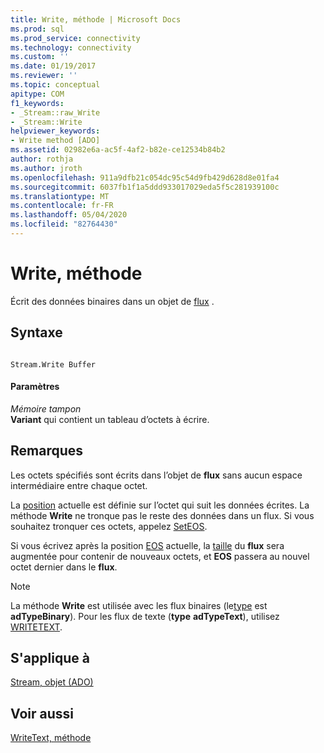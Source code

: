 ```yaml
---
title: Write, méthode | Microsoft Docs
ms.prod: sql
ms.prod_service: connectivity
ms.technology: connectivity
ms.custom: ''
ms.date: 01/19/2017
ms.reviewer: ''
ms.topic: conceptual
apitype: COM
f1_keywords:
- _Stream::raw_Write
- _Stream::Write
helpviewer_keywords:
- Write method [ADO]
ms.assetid: 02982e6a-ac5f-4af2-b82e-ce12534b84b2
author: rothja
ms.author: jroth
ms.openlocfilehash: 911a9dfb21c054dc95c54d9fb429d628d8e01fa4
ms.sourcegitcommit: 6037fb1f1a5ddd933017029eda5f5c281939100c
ms.translationtype: MT
ms.contentlocale: fr-FR
ms.lasthandoff: 05/04/2020
ms.locfileid: "82764430"
---
```

# <a name="write-method"></a>Write, méthode
Écrit des données binaires dans un objet de [flux](../../../ado/reference/ado-api/stream-object-ado.md) .  
  
## <a name="syntax"></a>Syntaxe  
  
```  
  
Stream.Write Buffer  
```  
  
#### <a name="parameters"></a>Paramètres  
 *Mémoire tampon*  
 **Variant** qui contient un tableau d’octets à écrire.  
  
## <a name="remarks"></a>Remarques  
 Les octets spécifiés sont écrits dans l’objet de **flux** sans aucun espace intermédiaire entre chaque octet.  
  
 La [position](../../../ado/reference/ado-api/position-property-ado.md) actuelle est définie sur l’octet qui suit les données écrites. La méthode **Write** ne tronque pas le reste des données dans un flux. Si vous souhaitez tronquer ces octets, appelez [SetEOS](../../../ado/reference/ado-api/seteos-method.md).  
  
 Si vous écrivez après la position [EOS](../../../ado/reference/ado-api/eos-property.md) actuelle, la [taille](../../../ado/reference/ado-api/size-property-ado-stream.md) du **flux** sera augmentée pour contenir de nouveaux octets, et **EOS** passera au nouvel octet dernier dans le **flux**.  
  
> [!NOTE]
>  La méthode **Write** est utilisée avec les flux binaires (le[type](../../../ado/reference/ado-api/type-property-ado-stream.md) est **adTypeBinary**). Pour les flux de texte (**type** **adTypeText**), utilisez [WRITETEXT](../../../ado/reference/ado-api/writetext-method.md).  
  
## <a name="applies-to"></a>S'applique à  
 [Stream, objet (ADO)](../../../ado/reference/ado-api/stream-object-ado.md)  
  
## <a name="see-also"></a>Voir aussi  
 [WriteText, méthode](../../../ado/reference/ado-api/writetext-method.md)
